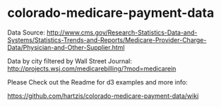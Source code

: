 colorado-medicare-payment-data
==============================

Data Source:
http://www.cms.gov/Research-Statistics-Data-and-Systems/Statistics-Trends-and-Reports/Medicare-Provider-Charge-Data/Physician-and-Other-Supplier.html

Data by city filtered by Wall Street Journal:
http://projects.wsj.com/medicarebilling/?mod=medicarein


Please Check out the Readme for d3 examples and more info:


https://github.com/hartzis/colorado-medicare-payment-data/wiki
